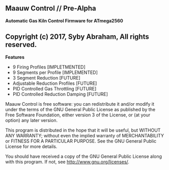 **Maauw Control // Pre-Alpha**
-----------------
**Automatic Gas Kiln Control Firmware for ATmega2560**


Copyright (c) 2017, Syby Abraham, All rights reserved.
----------

**Features**

 - 9 Firing Profiles [IMPLETMENTED]
 - 9 Segments per Profile [IMPLEMENTED]
 - 3 Segment Reduction [FUTURE]
 - Adjustable Reduction Profiles [FUTURE]
 - PID Controlled Gas Throttling [FUTURE]
 - PID Controlled Reduction Damping [FUTURE]


Maauw Control is free software: you can redistribute it and/or modify
it under the terms of the GNU General Public License as published by
the Free Software Foundation, either version 3 of the License, or
(at your option) any later version.

This program is distributed in the hope that it will be useful,
but WITHOUT ANY WARRANTY; without even the implied warranty of
MERCHANTABILITY or FITNESS FOR A PARTICULAR PURPOSE.  See the
GNU General Public License for more details.

You should have received a copy of the GNU General Public License
along with this program.  If not, see <http://www.gnu.org/licenses/>.
